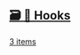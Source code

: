 ## [🗃️<!-- --> <!-- -->🎣 Hooks](/react-native-keyboard-controller/pr-preview/pr-981/docs/api/hooks/keyboard/use-keyboard-animation.md)

[3 items](/react-native-keyboard-controller/pr-preview/pr-981/docs/api/hooks/keyboard/use-keyboard-animation.md)
